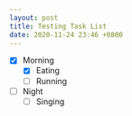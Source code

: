 ```yaml
---
layout: post
title: Testing Task List
date: 2020-11-24 23:46 +0800
---
```

- [x] Morning
  - [x] Eating
  - [ ] Running
- [ ] Night
  - [ ] Singing
